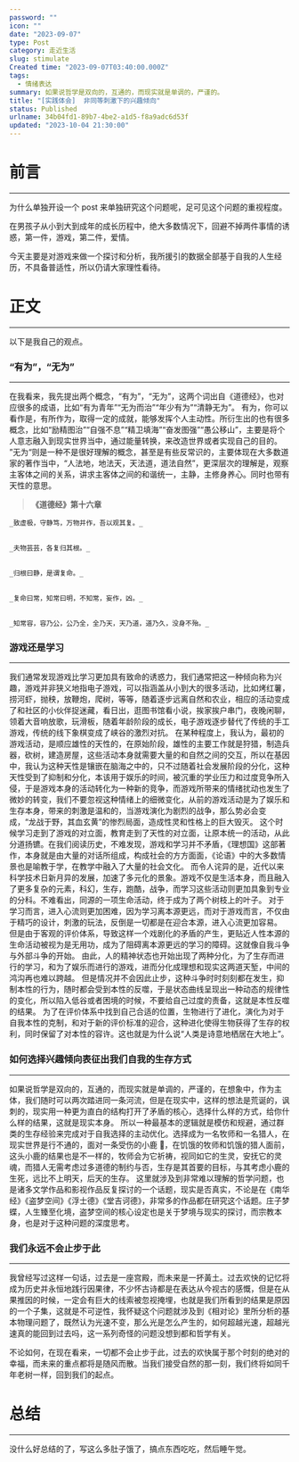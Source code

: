 ```yaml
---
password: ""
icon: ""
date: "2023-09-07"
type: Post
category: 走近生活
slug: stimulate
Created time: "2023-09-07T03:40:00.000Z"
tags:
  - 情绪表达
summary: 如果说哲学是双向的，互通的，而现实就是单调的，严谨的。
title: "[实践体会]  非同等刺激下的兴趣倾向"
status: Published
urlname: 34b04fd1-89b7-4be2-a1d5-f8a9adc6d53f
updated: "2023-10-04 21:30:00"
---
```


# 前言

---

为什么单独开设一个 post 来单独研究这个问题呢，足可见这个问题的重视程度。

在男孩子从小到大到成年的成长历程中，绝大多数情况下，回避不掉两件事情的诱惑，第一件，游戏，第二件，爱情。

今天主要是对游戏来做一个探讨和分析，我所援引的数据全部基于自我的人生经历，不具备普适性，所以仍请大家理性看待。

# 正文

---

以下是我自己的观点。

### “有为”，“无为”

---

在我看来，我先提出两个概念，“有为”，“无为”，这两个词出自《道德经》，也对应很多的成语，比如“有为青年”“无为而治”“年少有为”“清静无为”。
有为，你可以看作是，有所作为，取得一定的成就，能够发挥个人主动性。所衍生出的也有很多概念，比如“励精图治”“自强不息”“精卫填海”“奋发图强”“愚公移山”，主要是将个人意志融入到现实世界当中，通过能量转换，来改造世界或者实现自己的目的。
”无为“则是一种不是很好理解的概念，甚至是有些反常识的，主要体现在大多数道家的著作当中，“人法地，地法天，天法道，道法自然”，更深层次的理解是，观察主客体之间的关系，讲求主客体之间的和谐统一，主静，主修身养心。同时也带有天性的意思。

> **《道德经》第十六章**

    _致虚极，守静笃，万物并作，吾以观其复。_


    _夫物芸芸，各复归其根。_


    _归根曰静，是谓复命。_


    _复命曰常，知常曰明，不知常，妄作，凶。_


    _知常容，容乃公，公乃全，全乃天，天乃道，道乃久，没身不殆。_

### 游戏还是学习

---

我们通常发现游戏比学习更加具有致命的诱惑力，我们通常把这一种倾向称为兴趣，游戏并非狭义地指电子游戏，可以指涵盖从小到大的很多活动，比如烤红薯，捞河虾，抛秧，放鞭炮，爬树，等等，随着逐步远离自然和农业，相应的活动变成了和社区的小伙伴捉迷藏，看日出，逛图书馆看小说，挨家挨户串门，夜晚闲聊，领着大音响放歌，玩滑板，随着年龄阶段的成长，电子游戏逐步替代了传统的手工游戏，传统的线下象棋变成了峡谷的激烈对抗。
在某种程度上，我认为，最初的游戏活动，是顺应雄性的天性的，在原始阶段，雄性的主要工作就是狩猎，制造兵器，砍树，建造房屋，这些活动本身就需要大量的和自然之间的交互，所以在基因中，我认为这种天性是镶嵌在脑海之中的，只不过随着社会发展阶段的分化，这种天性受到了抑制和分化，本该用于娱乐的时间，被沉重的学业压力和过度竞争所入侵，于是游戏本身的活动转化为一种新的竞争，而游戏所带来的情绪扰动也发生了微妙的转变，我们不要忽视这种情绪上的细微变化，从前的游戏活动是为了娱乐和生存本身，带来的刺激是温和的，当游戏演化为剧烈的战争，那么势必会变成，“龙战于野，其血玄黄”的惨烈局面，造成性灵和性格上的巨大毁灭。
这个时候学习走到了游戏的对立面，教育走到了天性的对立面，让原本统一的活动，从此分道扬镳。在我们阅读历史，不难发现，游戏和学习并不矛盾，《理想国》这部著作，本身就是由大量的对话所组成，构成社会的方方面面，《论语》中的大多数情景也是喻教于学，在教学中融入了大量的社会文化。
而令人诧异的是，近代以来科学技术日新月异的发展，加速了多元化的景象。游戏不仅是生活本身，而且融入了更多复杂的元素，科幻，生存，跑酷，战争，而学习这些活动则更加具象到专业的分科。不难看出，同源的一项生命活动，终于成为了两个树枝上的叶子。
对于学习而言，进入心流则更加困难，因为学习离本源更远，而对于游戏而言，不仅由于精巧的设计，刺激的玩法，反倒是一切都是在迎合本源，进入心流更加容易。
但是由于客观的评价体系，导致这样一个戏剧化的矛盾的产生，更贴近人性本源的生命活动被视为是无用功，成为了阻碍离本源更远的学习的障碍。这就像自我斗争与外部斗争的开始。
由此，人的精神状态也开始出现了两种分化，为了生存而进行的学习，和为了娱乐而进行的游戏，进而分化成理想和现实这两道天堑，中间的鸿沟再也难以跨越。
但是情况并不会因此止步，这种斗争时时刻刻都在发生，抑制本性的行为，随时都会受到本性的反噬，于是状态曲线呈现出一种动态的规律性的变化，所以陷入低谷或者困境的时候，不要给自己过度的责备，这就是本性反噬的结果。
为了在评价体系中找到自己合适的位置，生物进行了进化，演化为对于自我本性的克制，和对于新的评价标准的迎合，这种进化使得生物获得了生存的权利，同时保留了对本性的容许。这也就是为什么说“人类是诗意地栖居在大地上”。

### 如何选择兴趣倾向表征出我们自我的生存方式

---

如果说哲学是双向的，互通的，而现实就是单调的，严谨的，在想象中，作为主体，我们随时可以两次踏进同一条河流，但是在现实中，这样的想法是荒诞的，讽刺的，现实用一种更为直白的结构打开了矛盾的核心，选择什么样的方式，给你什么样的结果，这就是现实本身。
所以一种最基本的逻辑就是模仿和规避，通过群类的生存经验来完成对于自我选择的主动优化。选择成为一名牧师和一名猎人，在现实世界是行不通的，面对一条受伤的小鹿 🦌，在饥饿的牧师和饥饿的猎人面前，这头小鹿的结果也是不一样的，牧师会为它祈祷，视同如它的生灵，安抚它的灵魂，而猎人无需考虑过多道德的制约与否，生存是其首要的目标，与其考虑小鹿的生死，远比不上明天，后天的生存。
这里就涉及到非常难以理解的哲学问题，也是诸多文学作品和影视作品反复探讨的一个话题，现实是否真实，不论是在《南华经》《盗梦空间》《浮士德》《堂吉诃德》，非常多的作品都在研究这个话题。庄子梦蝶，人生臻至化境，盗梦空间的核心设定也是关于梦境与现实的探讨，而宗教本身，也是对于这种问题的深度思考。

### 我们永远不会止步于此

---

我曾经写过这样一句话，过去是一座宫殿，而未来是一抔黃土。过去欢快的记忆将成为历史并永恒地践行因果律，不少怀古诗都是在表达从今视古的感慨，但是在从果推因的时候，一定会有巨大的线索被忽视掩埋，也就是我们所看到的结果是原因的一个子集，这就是不可逆性，我怀疑这个问题就涉及到《相对论》里所分析的基本物理问题了，既然认为光速不变，那么光是怎么产生的，如何超越光速，超越光速真的能回到过去吗，这一系列奇怪的问题没想到都和哲学有关。

不论如何，在现在看来，一切都不会止步于此，过去的欢快属于那个时刻的绝对的幸福，而未来的重点都将是随风而散。当我们接受自然的那一刻，我们终将如同千年老树一样，回到我们的起点。

# 总结

---

没什么好总结的了，写这么多肚子饿了，搞点东西吃吃，然后睡午觉。

